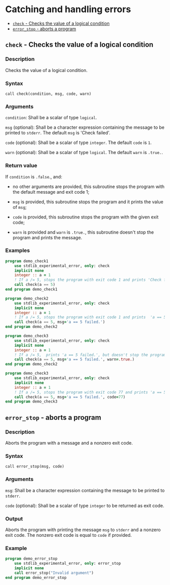 # Catching and handling errors

* [`check` - Checks the value of a logical condition](#check---checks-the-value-of-a-logical-condition)
* [`error_stop` - aborts a program](#error_stop---aborts-a-program)


## `check` - Checks the value of a logical condition

### Description

Checks the value of a logical condition.

### Syntax

`call check(condition, msg, code, warn)`

### Arguments

`condition`: Shall be a scalar of type `logical`.

`msg` (optional): Shall be a character expression containing the message to be printed to `stderr`. The default `msg` is 'Check failed'.

`code` (optional): Shall be a scalar of type `integer`. The default `code` is `1`.

`warn` (optional): Shall be a scalar of type `logical`. The default `warn` is `.true.`.

### Return value

If `condition` is `.false`., and:

 * no other arguments are provided, this subroutine stops the program with the default message and exit code 1;

 * `msg` is provided, this subroutine stops the program and it prints the value of `msg`;

 * `code` is provided, this subroutine stops the program with the given exit code;

 * `warn` is provided and `warn` is `.true.`, this subroutine doesn't stop the program and prints the message.

### Examples

```fortran
program demo_check1
    use stdlib_experimental_error, only: check
    implicit none
    integer :: a = 1
    ! If a /= 5, stops the program with exit code 1 and prints 'Check failed.'
    call check(a == 5)
end program demo_check1
```
```fortran
program demo_check2
    use stdlib_experimental_error, only: check
    implicit none
    integer :: a = 1
    ! If a /= 5, stops the program with exit code 1 and prints  'a == 5 failed.'
    call check(a == 5, msg='a == 5 failed.')
end program demo_check2
```
```fortran
program demo_check3
    use stdlib_experimental_error, only: check
    implicit none
    integer :: a = 1
    ! If a /= 5,  prints 'a == 5 failed.', but doesn't stop the program.
    call check(a == 5, msg='a == 5 failed.', warn=.true.)
end program demo_check2
```
```fortran
program demo_check3
    use stdlib_experimental_error, only: check
    implicit none
    integer :: a = 1
    ! If a /= 5, stops the program with exit code 77 and prints 'a == 5 failed.'
    call check(a == 5, msg='a == 5 failed.', code=77)
end program demo_check3
```

## `error_stop` - aborts a program

### Description

Aborts the program with a message and a nonzero exit code.

### Syntax

`call error_stop(msg, code)`

### Arguments

`msg`: Shall be a character expression containing the message to be printed to `stderr`.

`code` (optional): Shall be a scalar of type `integer` to be returned as exit code.

### Output

Aborts the program with printing the message `msg` to `stderr` and a nonzero exit code. The nonzero exit code is equal to `code` if provided.

### Example

```fortran
program demo_error_stop
    use stdlib_experimental_error, only: error_stop
    implicit none
    call error_stop("Invalid argument")
end program demo_error_stop
```

